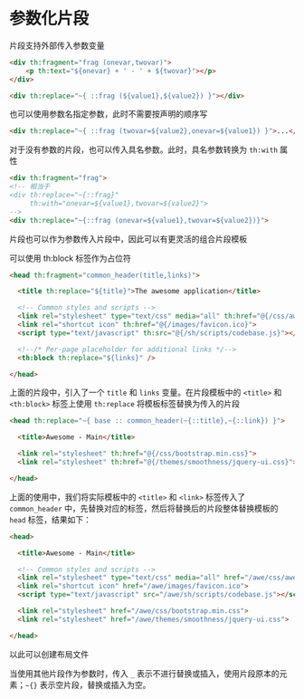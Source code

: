 # 参数化片段

片段支持外部传入参数变量

```html
<div th:fragment="frag (onevar,twovar)">
    <p th:text="${onevar} + ' - ' + ${twovar}"></p>
</div>
```

```html
<div th:replace="~{ ::frag (${value1},${value2}) }"></div>
```

也可以使用参数名指定参数，此时不需要按声明的顺序写

```html
<div th:replace="~{ ::frag (twovar=${value2},onevar=${value1}) }">...</div>
```

对于没有参数的片段，也可以传入具名参数。此时，具名参数转换为 `th:with` 属性

```html
<div th:fragment="frag">
<!-- 相当于 
<div th:replace="~{::frag}" 
     th:with="onevar=${value1},twovar=${value2}"> 
-->
<div th:replace="~{::frag (onevar=${value1},twovar=${value2})}">
```

片段也可以作为参数传入片段中，因此可以有更灵活的组合片段模板

可以使用 <span data-type="text" parent-style="color: var(--b3-card-info-color);background-color: var(--b3-card-info-background);">th:block</span> 标签作为占位符

```html
<head th:fragment="common_header(title,links)">

  <title th:replace="${title}">The awesome application</title>

  <!-- Common styles and scripts -->
  <link rel="stylesheet" type="text/css" media="all" th:href="@{/css/awesomeapp.css}">
  <link rel="shortcut icon" th:href="@{/images/favicon.ico}">
  <script type="text/javascript" th:src="@{/sh/scripts/codebase.js}"></script>

  <!--/* Per-page placeholder for additional links */-->
  <th:block th:replace="${links}" />

</head>
```

上面的片段中，引入了一个 `title` 和 `links` 变量。在片段模板中的 `<title>` 和 `<th:block>` 标签上使用 `th:replace` 将模板标签替换为传入的片段

```html
<head th:replace="~{ base :: common_header(~{::title},~{::link}) }">

  <title>Awesome - Main</title>

  <link rel="stylesheet" th:href="@{/css/bootstrap.min.css}">
  <link rel="stylesheet" th:href="@{/themes/smoothness/jquery-ui.css}">

</head>
```

上面的使用中，我们将实际模板中的 `<title>` 和 `<link>` 标签传入了 `common_header` 中，先替换对应的标签，然后将替换后的片段整体替换模板的 `head` 标签，结果如下：

```html
<head>

  <title>Awesome - Main</title>

  <!-- Common styles and scripts -->
  <link rel="stylesheet" type="text/css" media="all" href="/awe/css/awesomeapp.css">
  <link rel="shortcut icon" href="/awe/images/favicon.ico">
  <script type="text/javascript" src="/awe/sh/scripts/codebase.js"></script>

  <link rel="stylesheet" href="/awe/css/bootstrap.min.css">
  <link rel="stylesheet" href="/awe/themes/smoothness/jquery-ui.css">

</head>
```

以此可以创建布局文件

当使用其他片段作为参数时，传入 `_` 表示不进行替换或插入，使用片段原本的元素；`~{}` 表示空片段，替换或插入为空。

